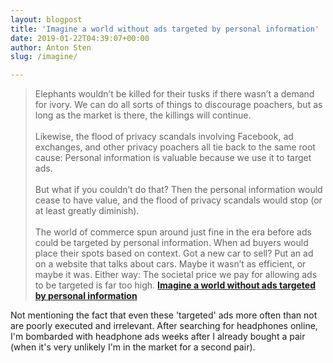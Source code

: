 ```yaml
---
layout: blogpost
title: 'Imagine a world without ads targeted by personal information'
date: 2019-01-22T04:39:07+00:00
author: Anton Sten
slug: /imagine/

---
```


>Elephants wouldn’t be killed for their tusks if there wasn’t a demand for ivory. We can do all sorts of things to discourage poachers, but as long as the market is there, the killings will continue.
<br /><br />
Likewise, the flood of privacy scandals involving Facebook, ad exchanges, and other privacy poachers all tie back to the same root cause: Personal information is valuable because we use it to target ads.
<br /><br />
But what if you couldn’t do that? Then the personal information would cease to have value, and the flood of privacy scandals would stop (or at least greatly diminish).
<br /><br />
The world of commerce spun around just fine in the era before ads could be targeted by personal information. When ad buyers would place their spots based on context. Got a new car to sell? Put an ad on a website that talks about cars. Maybe it wasn’t as efficient, or maybe it was. Either way: The societal price we pay for allowing ads to be targeted is far too high.
**[Imagine a world without ads targeted by personal information](https://m.signalvnoise.com/imagine-a-world-without-ads-targeted-by-personal-information/)**

Not mentioning the fact that even these 'targeted' ads more often than not are poorly executed and irrelevant. After searching for headphones online, I'm bombarded with headphone ads weeks after I already bought a pair (when it's very unlikely I'm in the market for a second pair). 
